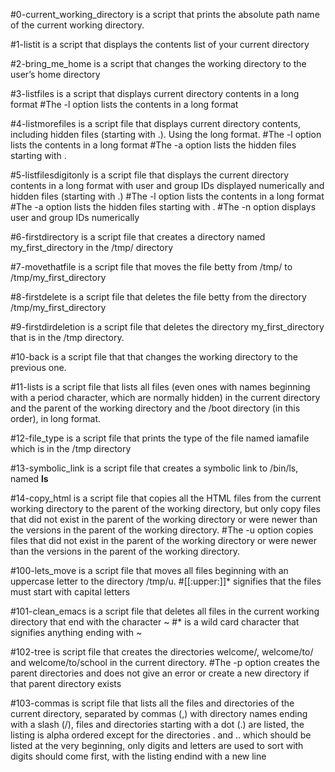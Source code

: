 #0-current_working_directory is a script that prints the absolute path name of the current working directory.

#1-listit is a script that displays the contents list of your current directory

#2-bring_me_home is a script that changes the working directory to the user’s home directory

#3-listfiles is a script that displays current directory contents in a long format
#The -l option lists the contents in a long format

#4-listmorefiles is a script file that displays current directory contents, including hidden files (starting with .). Using the long format.
#The -l option lists the contents in a long format
#The -a option lists the hidden files starting with .

#5-listfilesdigitonly is a script file that displays the current directory contents in a long format with user and group IDs displayed numerically and hidden files (starting with .)
#The -l option lists the contents in a long format
#The -a option lists the hidden files starting with .
#The -n option displays user and group IDs numerically

#6-firstdirectory is a script file that creates a directory named my_first_directory in the /tmp/ directory

#7-movethatfile is a script file that moves the file betty from /tmp/ to /tmp/my_first_directory

#8-firstdelete is a script file that deletes the file betty from the directory /tmp/my_first_directory

#9-firstdirdeletion is a script file that deletes the directory my_first_directory that is in the /tmp directory.

#10-back is a script file that that changes the working directory to the previous one.

#11-lists is a script file that lists all files (even ones with names beginning with a period character, which are normally hidden) in the current directory and the parent of the working directory and the /boot directory (in this order), in long format.

#12-file_type is a script file that prints the type of the file named iamafile which is in the /tmp directory

#13-symbolic_link is a script file that creates a symbolic link to /bin/ls, named __ls__

#14-copy_html is a script file that copies all the HTML files from the current working directory to the parent of the working directory, but only copy files that did not exist in the parent of the working directory or were newer than the versions in the parent of the working directory.
#The -u option  copies files that did not exist in the parent of the working directory or were newer than the versions in the parent of the working directory.

#100-lets_move is a script file that moves all files beginning with an uppercase letter to the directory /tmp/u.
#[[:upper:]]* signifies that the files must start with capital letters

#101-clean_emacs is a script file that deletes all files in the current working directory that end with the character ~
#* is a wild card character that signifies anything ending with ~

#102-tree is script file that creates the directories welcome/, welcome/to/ and welcome/to/school in the current directory.
#The -p option creates the parent directories and does not give an error or create a new directory if that parent directory exists

#103-commas is script file that lists all the files and directories of the current directory, separated by commas (,) with directory names ending with a slash (/), files and directories starting with a dot (.) are listed, the listing is alpha ordered except for the directories . and .. which should be listed at the very beginning, only digits and letters are used to sort with digits should come first, with the listing endind with a new line


